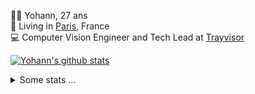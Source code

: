 <p>
  👨🏻 <bold>Yohann</bold>, 27 ans<br/>
  💼 Living in <a href="https://www.google.com/maps?q=paris">Paris</a>, France<br/>
  💻 Computer Vision Engineer and Tech Lead at <a href="https://trayvisor.com/">Trayvisor</a><br/>
</p>

<a href="https://github.com/anuraghazra/github-readme-stats"><img align="center" src="https://github-readme-stats-go94hl40s-yohann84l.vercel.app//api?username=yohann84L&show_icons=true&include_all_commits=true" alt="Yohann's github stats" /> </a>


<details>
  <summary>Some stats ...</summary><br/>
  

<!--START_SECTION:waka-->
![Code Time](http://img.shields.io/badge/Code%20Time-384%20hrs%2054%20mins-blue)

![Profile Views](http://img.shields.io/badge/Profile%20Views-0-blue)

**🐱 My GitHub Data** 

> 🏆 111 Contributions in the Year 2023
 > 
> 📦 440.5 kB Used in GitHub's Storage 
 > 
> 🚫 Not Opted to Hire
 > 
> 📜 24 Public Repositories 
 > 
> 🔑 21 Private Repositories  
 > 
**I'm an Early 🐤** 

```text
🌞 Morning      273 commits       ████████░░░░░░░░░░░░░░░░░   31.71 % 
🌆 Daytime      524 commits       ███████████████░░░░░░░░░░   60.86 % 
🌃 Evening       64 commits       █░░░░░░░░░░░░░░░░░░░░░░░░   07.43 % 
🌙 Night          0 commits       ░░░░░░░░░░░░░░░░░░░░░░░░░   00.00 % 

```
📅 **I'm Most Productive on Tuesday** 

```text
Monday         107 commits       ███░░░░░░░░░░░░░░░░░░░░░░   12.43 % 
Tuesday        208 commits       ██████░░░░░░░░░░░░░░░░░░░   24.16 % 
Wednesday      205 commits       ██████░░░░░░░░░░░░░░░░░░░   23.81 % 
Thursday       150 commits       ████░░░░░░░░░░░░░░░░░░░░░   17.42 % 
Friday         178 commits       █████░░░░░░░░░░░░░░░░░░░░   20.67 % 
Saturday        13 commits       ░░░░░░░░░░░░░░░░░░░░░░░░░   01.51 % 
Sunday           0 commits       ░░░░░░░░░░░░░░░░░░░░░░░░░   00.00 % 

```


📊 **This Week I Spent My Time On** 

```text
⌚︎ Time Zone: Europe/Paris

💬 Programming Languages: 
Python                   2 hrs 16 mins       ███████████░░░░░░░░░░░░░░   47.45 % 
JavaScript               1 hr 1 min          █████░░░░░░░░░░░░░░░░░░░░   21.18 % 
YAML                     30 mins             ██░░░░░░░░░░░░░░░░░░░░░░░   10.65 % 
HTTP Request             30 mins             ██░░░░░░░░░░░░░░░░░░░░░░░   10.62 % 
SQL                      16 mins             █░░░░░░░░░░░░░░░░░░░░░░░░   05.61 % 

🔥 Editors: 
PyCharm                  3 hrs 21 mins       █████████████████░░░░░░░░   69.82 % 
WebStorm                 1 hr 20 mins        ███████░░░░░░░░░░░░░░░░░░   27.82 % 
VS Code                  6 mins              ░░░░░░░░░░░░░░░░░░░░░░░░░   02.36 % 

💻 Operating System: 
Mac                      4 hrs 48 mins       █████████████████████████   100.00 % 

```

**I Mostly Code in Python** 

```text
Python                   18 repos            ██████████████░░░░░░░░░░░   56.25 % 
Java                     6 repos             ████░░░░░░░░░░░░░░░░░░░░░   18.75 % 
JavaScript               2 repos             █░░░░░░░░░░░░░░░░░░░░░░░░   06.25 % 
R                        2 repos             █░░░░░░░░░░░░░░░░░░░░░░░░   06.25 % 
HTML                     1 repo              ░░░░░░░░░░░░░░░░░░░░░░░░░   03.12 % 

```



 Last Updated on 08/02/2023 01:44:22 UTC
<!--END_SECTION:waka-->
